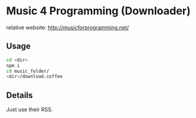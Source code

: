 Music 4 Programming (Downloader)
====

relative website: http://musicforprogramming.net/

## Usage

```bash
cd <dir>
npm i
cd music_folder/
<dir>/download.coffee
```

## Details

Just use their RSS.